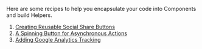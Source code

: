 Here are some recipes to help you encapsulate your code into Components and build Helpers.

1. [Creating Reusable Social Share Buttons](creating_reusable_social_share_buttons)
2. [A Spinning Button for Asynchronous Actions](spin_button_for_asynchronous_actions)
3. [Adding Google Analytics Tracking](adding_google_analytics_tracking)

